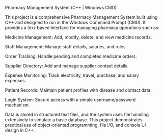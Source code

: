 Pharmacy Management System (C++ | Windows CMD)

This project is a comprehensive Pharmacy Management System built using C++ and designed to run in the Windows Command Prompt (CMD). It provides a text-based interface for managing pharmacy operations such as:

Medicine Management: Add, modify, delete, and view medicine records.

Staff Management: Manage staff details, salaries, and roles.

Order Tracking: Handle pending and completed medicine orders.

Supplier Directory: Add and manage supplier contact details.

Expense Monitoring: Track electricity, travel, purchase, and salary expenses.

Patient Records: Maintain patient profiles with disease and contact data.

Login System: Secure access with a simple username/password mechanism.

Data is stored in structured text files, and the system uses file handling extensively to simulate a basic database. This project demonstrates practical use of object-oriented programming, file I/O, and console UI design in C++.
